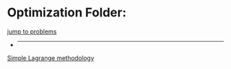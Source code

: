 # Optimization Folder:
[jump to problems](https://github.com/anton96vice/Portfolio/tree/main//Mathematics/Optimization/Problems)
* ---------
[Simple Lagrange methodology](https://github.com/anton96vice/Portfolio/blob/main/Mathematics/Optimization/lagrange.py)
